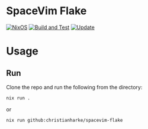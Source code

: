# SpaceVim Flake

[![NixOS][nixos-badge]][nixos]
[![Build and Test][ci-badge]][ci]
[![Update][update-badge]][update]

# Usage

## Run

Clone the repo and run the following from the directory:

```bash
nix run .
```

or

```bash
nix run github:christianharke/spacevim-flake
```


[nixos]: https://nixos.org/
[nixos-badge]: https://img.shields.io/badge/NixOS-blue.svg?logo=NixOS&logoColor=white
[ci]: https://github.com/christianharke/spacevim-flake/actions/workflows/ci.yml
[ci-badge]: https://github.com/christianharke/spacevim-flake/actions/workflows/ci.yml/badge.svg
[update]: https://github.com/christianharke/spacevim-flake/actions/workflows/update.yml
[update-badge]: https://github.com/christianharke/spacevim-flake/actions/workflows/update.yml/badge.svg

